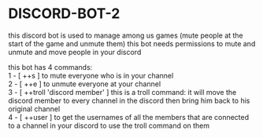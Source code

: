 # DISCORD-BOT-2
this discord bot is used to manage among us games (mute people at the start of the game and unmute them)
this bot needs permissions to mute and unmute and move people in your discord

this bot has 4 commands:  
1 - [ ++s ] to mute everyone who is in your channel  
2 - [ ++e ] to unmute everyone at your channel  
3 - [ ++troll 'discord member' ] this is a troll command: it will move the discord member to every channel in the discord then bring him back to his original channel  
4 - [ ++user ] to get the usernames of all the members that are connected to a channel in your discord to use the troll command on them  
